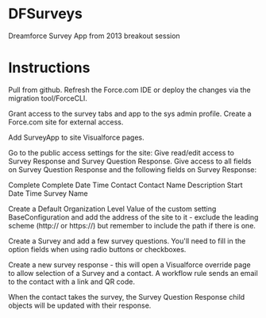 DFSurveys
=========

Dreamforce Survey App from 2013 breakout session


Instructions
============

Pull from github.
Refresh the Force.com IDE or deploy the changes via the migration tool/ForceCLI.

Grant access to the survey tabs and app to the sys admin profile.
Create a Force.com site for external access.

Add SurveyApp to site Visualforce pages.

Go to the public access settings for the site:
  Give read/edit access to Survey Response and Survey Question Response.
  Give access to all fields on Survey Question Response and the following fields on Survey Response:

  Complete
  Complete Date Time
  Contact
  Contact Name
  Description
  Start Date Time
  Survey Name

Create a Default Organization Level Value of the custom setting BaseConfiguration and add the address of the site 
to it - exclude the leading scheme (http:// or https://) but remember to include the path if there is one.

Create a Survey and add a few survey questions. You'll need to fill in the option fields when using 
radio buttons or checkboxes.

Create a new survey response - this will open a Visualforce override page to allow selection of a Survey 
and a contact.  A workflow rule sends an email to the contact with a link and QR code.

When the contact takes the survey, the Survey Question Response child objects will
be updated with their response.

